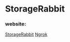 # StorageRabbit
### website:

[StorageRabbit](http://storagerabbit.ml/)
[Ngrok](https://0ae3a8c8f229.in.ngrok.io/)
